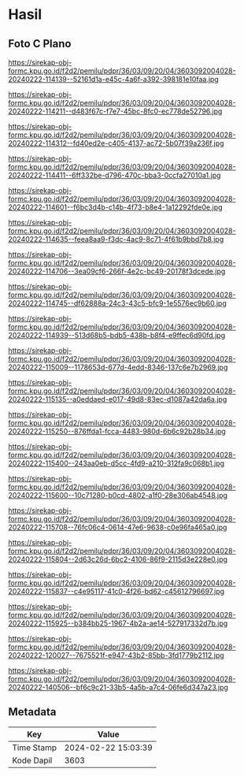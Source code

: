 # Hasil

## Foto C Plano

https://sirekap-obj-formc.kpu.go.id/f2d2/pemilu/pdpr/36/03/09/20/04/3603092004028-20240222-114139--52161d1a-e45c-4a6f-a392-398181e10faa.jpg

https://sirekap-obj-formc.kpu.go.id/f2d2/pemilu/pdpr/36/03/09/20/04/3603092004028-20240222-114211--d483f67c-f7e7-45bc-8fc0-ec778de52796.jpg

https://sirekap-obj-formc.kpu.go.id/f2d2/pemilu/pdpr/36/03/09/20/04/3603092004028-20240222-114312--fd40ed2e-c405-4137-ac72-5b07f39a236f.jpg

https://sirekap-obj-formc.kpu.go.id/f2d2/pemilu/pdpr/36/03/09/20/04/3603092004028-20240222-114411--6ff332be-d796-470c-bba3-0ccfa27010a1.jpg

https://sirekap-obj-formc.kpu.go.id/f2d2/pemilu/pdpr/36/03/09/20/04/3603092004028-20240222-114601--f6bc3d4b-c14b-4f73-b8e4-1a12292fde0e.jpg

https://sirekap-obj-formc.kpu.go.id/f2d2/pemilu/pdpr/36/03/09/20/04/3603092004028-20240222-114635--feea8aa9-f3dc-4ac9-8c71-4f61b9bbd7b8.jpg

https://sirekap-obj-formc.kpu.go.id/f2d2/pemilu/pdpr/36/03/09/20/04/3603092004028-20240222-114706--3ea09cf6-266f-4e2c-bc49-20178f3dcede.jpg

https://sirekap-obj-formc.kpu.go.id/f2d2/pemilu/pdpr/36/03/09/20/04/3603092004028-20240222-114745--df62888a-24c3-43c5-bfc9-1e5576ec9b60.jpg

https://sirekap-obj-formc.kpu.go.id/f2d2/pemilu/pdpr/36/03/09/20/04/3603092004028-20240222-114939--513d68b5-bdb5-438b-b8f4-e9ffec6d90fd.jpg

https://sirekap-obj-formc.kpu.go.id/f2d2/pemilu/pdpr/36/03/09/20/04/3603092004028-20240222-115009--1178653d-677d-4edd-8346-137c6e7b2969.jpg

https://sirekap-obj-formc.kpu.go.id/f2d2/pemilu/pdpr/36/03/09/20/04/3603092004028-20240222-115135--a0eddaed-e017-49d8-83ec-d1087a42da6a.jpg

https://sirekap-obj-formc.kpu.go.id/f2d2/pemilu/pdpr/36/03/09/20/04/3603092004028-20240222-115250--876ffda1-fcca-4483-980d-6b6c92b28b34.jpg

https://sirekap-obj-formc.kpu.go.id/f2d2/pemilu/pdpr/36/03/09/20/04/3603092004028-20240222-115400--243aa0eb-d5cc-4fd9-a210-312fa9c068b1.jpg

https://sirekap-obj-formc.kpu.go.id/f2d2/pemilu/pdpr/36/03/09/20/04/3603092004028-20240222-115600--10c71280-b0cd-4802-a1f0-28e306ab4548.jpg

https://sirekap-obj-formc.kpu.go.id/f2d2/pemilu/pdpr/36/03/09/20/04/3603092004028-20240222-115708--76fc06c4-0614-47e6-9638-c0e96fa465a0.jpg

https://sirekap-obj-formc.kpu.go.id/f2d2/pemilu/pdpr/36/03/09/20/04/3603092004028-20240222-115804--2d63c26d-6bc2-4106-86f9-2115d3e228e0.jpg

https://sirekap-obj-formc.kpu.go.id/f2d2/pemilu/pdpr/36/03/09/20/04/3603092004028-20240222-115837--c4e95117-41c0-4f26-bd62-c45612796697.jpg

https://sirekap-obj-formc.kpu.go.id/f2d2/pemilu/pdpr/36/03/09/20/04/3603092004028-20240222-115925--b384bb25-1967-4b2a-ae14-527917332d7b.jpg

https://sirekap-obj-formc.kpu.go.id/f2d2/pemilu/pdpr/36/03/09/20/04/3603092004028-20240222-120027--7675521f-e947-43b2-85bb-3fd1779b2112.jpg

https://sirekap-obj-formc.kpu.go.id/f2d2/pemilu/pdpr/36/03/09/20/04/3603092004028-20240222-140506--bf6c9c21-33b5-4a5b-a7c4-06fe6d347a23.jpg


## Metadata

| Key        | Value               |
| ---------- | ------------------- |
| Time Stamp | 2024-02-22 15:03:39 |
| Kode Dapil | 3603                |



